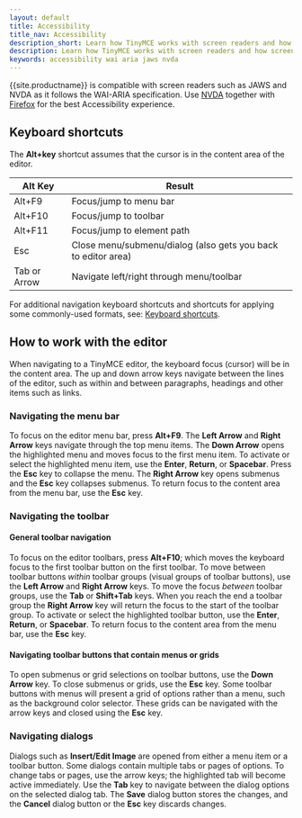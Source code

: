 ```yaml
---
layout: default
title: Accessibility
title_nav: Accessibility
description_short: Learn how TinyMCE works with screen readers and how screen readers work with TinyMCE.
description: Learn how TinyMCE works with screen readers and how screen readers work with TinyMCE.
keywords: accessibility wai aria jaws nvda
---
```


{{site.productname}} is compatible with screen readers such as JAWS and NVDA as it follows the WAI-ARIA specification. Use [NVDA](http://www.nvaccess.org/) together with [Firefox](https://www.mozilla.org/en-US/firefox/products/) for the best Accessibility experience.

## Keyboard shortcuts

The **Alt+key** shortcut assumes that the cursor is in the content area of the editor.

| Alt Key   | Result      |
|-----------|-------------|
| Alt+F9  | Focus/jump to menu bar |
| Alt+F10 | Focus/jump to toolbar |
| Alt+F11 | Focus/jump to element path |
| Esc       | Close menu/submenu/dialog (also gets you back to editor area) |
| Tab or Arrow | Navigate left/right through menu/toolbar |

For additional navigation keyboard shortcuts and shortcuts for applying some commonly-used formats, see: [Keyboard shortcuts]({{site.baseurl}}/advanced/keyboard-shortcuts/).

## How to work with the editor

When navigating to a TinyMCE editor, the keyboard focus (cursor) will be in the content area. The up and down arrow keys navigate between the lines of the editor, such as within and between paragraphs, headings and other items such as links.

### Navigating the menu bar

To focus on the editor menu bar, press **Alt+F9**. The **Left Arrow** and **Right Arrow** keys navigate through the top menu items. The **Down Arrow** opens the highlighted menu and moves focus to the first menu item. To activate or select the highlighted menu item, use the **Enter**, **Return**, or **Spacebar**. Press the **Esc** key to collapse the menu. The **Right Arrow** key opens submenus and the **Esc** key collapses submenus. To return focus to the content area from the menu bar, use the **Esc** key.

### Navigating the toolbar

#### General toolbar navigation

To focus on the editor toolbars, press **Alt+F10**; which moves the keyboard focus to the first toolbar button on the first toolbar. To move between toolbar buttons _within_ toolbar groups (visual groups of toolbar buttons), use the **Left Arrow** and **Right Arrow** keys. To move the focus _between_ toolbar groups, use the **Tab** or **Shift+Tab** keys. When you reach the end a toolbar group the **Right Arrow** key will return the focus to the start of the toolbar group. To activate or select the highlighted toolbar button, use the **Enter**, **Return**, or **Spacebar**. To return focus to the content area from the menu bar, use the **Esc** key.

#### Navigating toolbar buttons that contain menus or grids

To open submenus or grid selections on toolbar buttons, use the **Down Arrow** key. To close submenus or grids, use the **Esc** key. Some toolbar buttons with menus will present a grid of options rather than a menu, such as the background color selector. These grids can be navigated with the arrow keys and closed using the **Esc** key.

### Navigating dialogs

Dialogs such as **Insert/Edit Image** are opened from either a menu item or a toolbar button. Some dialogs contain multiple tabs or pages of options. To change tabs or pages, use the arrow keys; the highlighted tab will become active immediately. Use the **Tab** key to navigate between the dialog options on the selected dialog tab. The **Save** dialog button stores the changes, and the **Cancel** dialog button or the **Esc** key discards changes.
